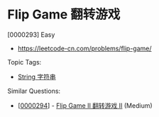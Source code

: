 # Flip Game 翻转游戏

[0000293] Easy

- https://leetcode-cn.com/problems/flip-game/

Topic Tags:

- [String 字符串](https://leetcode-cn.com/tag/string/)

Similar Questions:

- [[0000294](https://leetcode-cn.com/problems/flip-game-ii/)] - [Flip Game II 翻转游戏 II](./0000294.flip-game-ii.md) (Medium)

